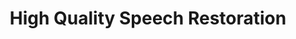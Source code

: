 ---
layout: page
title: High Quality Speech Restoration
description: audio samples of this work
img: assets/img/projects/hqsr/1.jpeg
redirect: https://xinleiren.github.io/interspeech2022/index.html
importance: 4
category: work
pretty_table: true
---
